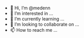 - 👋 Hi, I’m @medenn
- 👀 I’m interested in ...
- 🌱 I’m currently learning ...
- 💞️ I’m looking to collaborate on ...
- 📫 How to reach me ...

<!---
medenn/medenn is a ✨ special ✨ repository because its `README.md` (this file) appears on your GitHub profile.
You can click the Preview link to take a look at your changes.
--->
